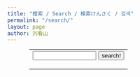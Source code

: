```yaml
---
title: "搜索 / Search / 検索けんさく / 검색"
permalink: "/search/"
layout: page
author: 刘看山
---
```


<!-- start of freefind search box html -->
<table cellpadding=0 cellspacing=0 border=0 style="margin:0 auto;width: 80%">
<tr>
	<td>
		<form class="pure-form" action="https://search.freefind.com/find.html" method="get" accept-charset="utf-8" target="_self">
		<input class="pure-input-2-3" type="hidden" name="si" value="33798857">
		<input class="pure-input-2-3" type="hidden" name="pid" value="r">
		<input class="pure-input-2-3" type="hidden" name="n" value="0">
		<input class="pure-input-2-3" type="hidden" name="_charset_" value="">
		<input class="pure-input-2-3" type="hidden" name="bcd" value="&#247;">
		<input class="pure-input-2-3" type="text" name="query" size="15"> 
		<input class="pure-button pure-button-primary" type="submit" value="search!">
		</form>
	</td>
</tr>
</table>
<!-- end of freefind search box html -->
